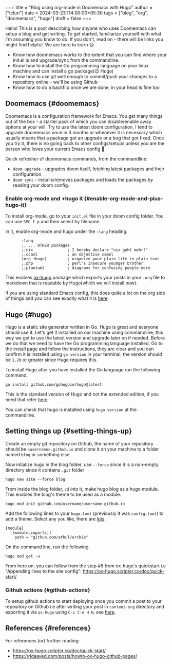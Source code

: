 +++
title = "Blog using org-mode in Doomemacs with Hugo"
author = ["tcluri"]
date = 2024-03-23T14:00:00+05:30
tags = ["blog", "org", "doomemacs", "hugo"]
draft = false
+++

Hello! This is a post describing how anyone who uses Doomemacs can setup a blog and get writing.
To get started, familiarize yourself with what I'm assuming you know to do. If you don't, read on - there will be links you might find helpful. We are here to learn 😃

-   Know how doomemacs works to the extent that you can find where your init.el is and upgrade/sync from the commandline.
-   Know how to install the Go programming language on your linux machine and can install a go package(😉 Hugo)
-   Know how to use git well enough to commit/push your changes to a repository online - we'll be using Github
-   Know how to do a backflip once we are done, in your head is fine too


## Doomemacs {#doomemacs}

Doomemacs is a configuration framework for Emacs. You get many things out of the box - a starter pack of which you can disable/enable away options at your will.
Try to use the latest doom configuration, I tend to upgrade doomemacs once in 3 months or whenever it is necessary which usually means that a package got an upgrade or a bug that got fixed.
Once you try it, there is no going back to other configs/setups unless you are the person who loves your current Emacs config 🫡

Quick refresher of doomemacs commands, from the commandline:

-   `doom upgrade` - upgrades doom itself, fetching latest packages and their configuration.
-   `doom sync` - installs/removes packages and loads the packages by reading your doom config.


### Enable org-mode and +hugo it {#enable-org-mode-and-plus-hugo-it}

To install org-mode, go to your `init.el` file in your doom config folder. You can use `SPC f p` and then select by filename.

In it, enable org-mode and hugo under the `:lang` heading.

```emacs-lisp
       :lang
       ;; ... OTHER packages
       ;;nix               ; I hereby declare "nix geht mehr!"
       ;;ocaml             ; an objective camel
       (org +hugo)         ; organize your plain life in plain text
       ;;php               ; perl's insecure younger brother
       ;;plantuml          ; diagrams for confusing people more
```

This enables [ox-hugo](https://ox-hugo.scripter.co/) package which exports your posts in your `.org` file to markdown that is readable by Hugo(which we will install now).

If you are using standard Emacs config, this does quite a lot on the org side of things and you can see exactly what it is [here](https://github.com/doomemacs/doomemacs/tree/master/modules/lang/org).


## Hugo {#hugo}

Hugo is a static site generator written in Go. Hugo is great and everyone should use it. Let's get it installed on our machine using commandline,
this way we get to use the latest version and upgrade later on if needed. Before we do that we need to have the Go programming language installed.
Go to the install [page](https://go.dev/doc/install) and follow the instructions, they are clear and you can confirm it is installed using `go version` in your terminal, the
version should be `1.20` or greater since Hugo requires this.

To install Hugo after you have installed the Go language run the following command,

```nil
go install github.com/gohugoio/hugo@latest
```

This is the standard version of Hugo and not the extended edition, if you need that refer [here](https://github.com/gohugoio/hugo?tab=readme-ov-file#build-from-source)

You can check that hugo is installed using `hugo version` at the commandline.


## Setting things up {#setting-things-up}

Create an empty git repository on Github, the name of your repository should be `<username>.github.io`
and clone it on your machine to a folder named `blog` or something else.

Now intialize hugo in the blog folder, use `--force` since it is a non-empty directory since it contains `.git` folder

```nil
hugo new site --force blog
```

From inside the blog folder, `cd` into it, make hugo blog as a hugo module. This enables the blog's theme to be used as a module.

```nil
hugo mod init github.com/username/username.github.io
```

Add the following lines to your `hugo.toml` (previously it was `config.toml`) to add a theme. Select any you like, there are [lots](https://themes.gohugo.io/).

```config
[module]
  [[module.imports]]
    path = "github.com/athul/archie"
```

On the command line, run the following

```nil
hugo mod get -u
```

From here on, you can follow from the step #5 from ox-hugo's quickstart i.e "Appending lines to the site config": <https://ox-hugo.scripter.co/doc/quick-start/>


### Github actions {#github-actions}

To setup github actions to start deploying once you commit a post to your repository on Github i.e after writing your post in `content-org` directory and exporting it via `ox-hugo` using
`C-c C-e H H`, see [here](https://gohugo.io/hosting-and-deployment/hosting-on-github/#step-by-step-instructions).


## References {#references}

For references (or) further reading:

-   <https://ox-hugo.scripter.co/doc/quick-start/>
-   <https://ridaayed.com/posts/howto-ox-hugo-github-pages/>
